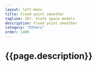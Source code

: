 ```yaml
---
layout: left-menu
title: Fixed point smoother
tagline: JD+. State space models
description: Fixed point smoother
category: "Others"
order: 1400
---
```

# {{page.description}}